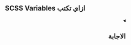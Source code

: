 <h2 align=center>SCSS Variables ازاي تكتب</h2>

<details dir=rtl>
  <summary>
    <h2>الاجابة</h2>
  </summary>
  <div>
  </div>
</details>

